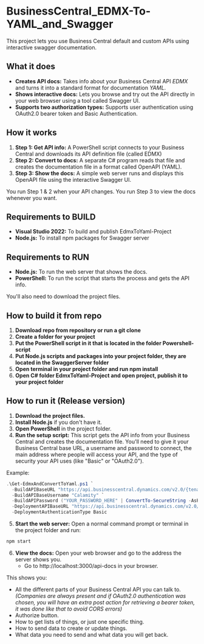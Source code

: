 # BusinessCentral_EDMX-To-YAML_and_Swagger

This project lets you use Business Central default and custom APIs using interactive swagger documentation.

## What it does

* **Creates API docs:** Takes info about your Business Central API *EDMX* and turns it into a standard format for documentation *YAML*.
* **Shows interactive docs:** Lets you browse and try out the API directly in your web browser using a tool called Swagger UI.
* **Supports two authorization types:** Supports user authentication using OAuth2.0 bearer token and Basic Authentication.

## How it works

1. **Step 1: Get API info:** A PowerShell script connects to your Business Central and downloads its API definition file (called EDMX)
2. **Step 2: Convert to docs:** A separate C# program reads that file and creates the documentation file in a format called OpenAPI (YAML).
3. **Step 3: Show the docs:** A simple web server runs and displays this OpenAPI file using the interactive Swagger UI.

You run Step 1 & 2 when your API changes. You run Step 3 to view the docs whenever you want.

## Requirements to BUILD

* **Visual Studio 2022:** To build and publish EdmxToYaml-Project
* **Node.js:** To install npm packages for Swagger server

## Requirements to RUN

* **Node.js:** To run the web server that shows the docs.
* **PowerShell:** To run the script that starts the process and gets the API info.

You'll also need to download the project files.

## How to build it from repo

1. **Download repo from repository or run a git clone**
2. **Create a folder for your project**
3. **Put the PowerShell script in it that is located in the folder Powershell-script**
4. **Put Node.js scripts and packages into your project folder, they are located in the SwaggerServer folder**
5. **Open terminal in your project folder and run npm install**
6. **Open C# folder EdmxToYaml-Project and open project, publish it to your project folder**

## How to run it (Release version)

1. **Download the project files.**
2. **Install Node.js** if you don't have it.
3. **Open PowerShell** in the project folder.
4. **Run the setup script:** This script gets the API info from your Business Central and creates the documentation file. You'll need to give it your Business Central base URL, a username and password to connect, the main address where people will access your API, and the type of security your API uses (like "Basic" or "OAuth2.0").

Example:
```powershell
.\Get-EdmxAndConvertToYaml.ps1 `
  -BuildAPIBaseURL "https://api.businesscentral.dynamics.com/v2.0/{tenantid}/Sandbox/api/v2.0" `
  -BuildAPIBaseUsername "Calamity" `
  -BuildAPIPassword ("YOUR_PASSWORD_HERE" | ConvertTo-SecureString -AsPlainText -Force) `
  -DeploymentAPIBaseURL "https://api.businesscentral.dynamics.com/v2.0/{tenantid}/Sandbox/api/v2.0" `
  -DeploymentAuthenticationType Basic
```

5. **Start the web server:** Open a normal command prompt or terminal in the project folder and run:
```bash
npm start
```

6. **View the docs:** Open your web browser and go to the address the server shows you.
   * Go to http://localhost:3000/api-docs in your browser.

This shows you:
* All the different parts of your Business Central API you can talk to. *(Companies are always present and if OAuth2.0 authentication was chosen, you will have an extra post action for retrieving a bearer token, it was done like that to avoid CORS errors)*
* Authorize button.
* How to get lists of things, or just one specific thing.
* How to send data to create or update things.
* What data you need to send and what data you will get back.
